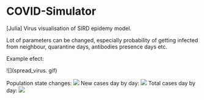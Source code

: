 # COVID-Simulator
[Julia] Virus visualisation of SIRD epidemy model.

Lot of parameters can be changed, especially probability of getting infected from neighbour, quarantine days, antibodies presence days etc.

Example efect:

![](spread_virus. gif)

Population state changes:
![](state_change.gif)
New cases day by day:
![](new_cases_plot.gif)
Total cases day by day:
![](total_cases_plot.gif)
